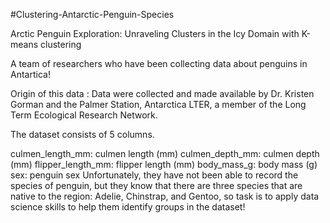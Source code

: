 #Clustering-Antarctic-Penguin-Species

Arctic Penguin Exploration: Unraveling Clusters in the Icy Domain with K-means clustering




A team of researchers who have been collecting data about penguins in Antartica!

Origin of this data : Data were collected and made available by Dr. Kristen Gorman and the Palmer Station, Antarctica LTER, a member of the Long Term Ecological Research Network.

The dataset consists of 5 columns.

culmen_length_mm: culmen length (mm)
culmen_depth_mm: culmen depth (mm)
flipper_length_mm: flipper length (mm)
body_mass_g: body mass (g)
sex: penguin sex
Unfortunately, they have not been able to record the species of penguin, but they know that there are three species that are native to the region: Adelie, Chinstrap, and Gentoo, so  task is to apply  data science skills to help them identify groups in the dataset!
